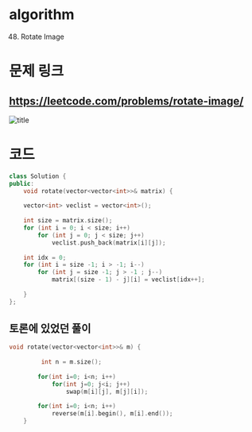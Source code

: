# algorithm 
48. Rotate Image
  
  
# 문제 링크  
## https://leetcode.com/problems/rotate-image/

![title](https://github.com/jungmin3834/algorithm/blob/master/image/rotate-image.png)

# 코드 

```cpp
class Solution {
public:
    void rotate(vector<vector<int>>& matrix) {
        
    vector<int> veclist = vector<int>();
	
	int size = matrix.size();
	for (int i = 0; i < size; i++)
		for (int j = 0; j < size; j++)
			veclist.push_back(matrix[i][j]);
        
	int idx = 0;
	for (int i = size -1; i > -1; i--)
		for (int j = size -1; j > -1 ; j--)
			matrix[(size - 1) - j][i] = veclist[idx++];
        
    }
};
```

## 토론에 있었던 풀이
```cpp
void rotate(vector<vector<int>>& m) {
        
         int n = m.size();
        
        for(int i=0; i<n; i++)
            for(int j=0; j<i; j++)
                swap(m[i][j], m[j][i]);
        
        for(int i=0; i<n; i++)
            reverse(m[i].begin(), m[i].end());
    }
```
